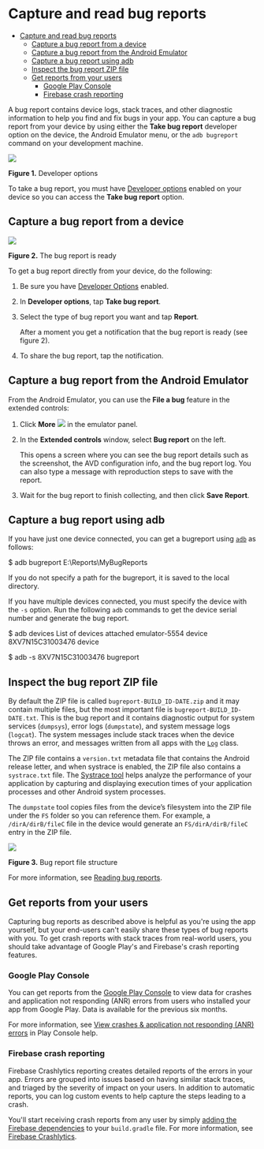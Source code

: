 # Capture and read bug reports

- [Capture and read bug reports](#capture-and-read-bug-reports)
  - [Capture a bug report from a device](#capture-a-bug-report-from-a-device)
  - [Capture a bug report from the Android Emulator](#capture-a-bug-report-from-the-android-emulator)
  - [Capture a bug report using adb](#capture-a-bug-report-using-adb)
  - [Inspect the bug report ZIP file](#inspect-the-bug-report-zip-file)
  - [Get reports from your users](#get-reports-from-your-users)
    - [Google Play Console](#google-play-console)
    - [Firebase crash reporting](#firebase-crash-reporting)

A bug report contains device logs, stack traces, and other diagnostic information to help you find and fix bugs in your app. You can capture a bug report from your device by using either the **Take bug report** developer option on the device, the Android Emulator menu, or the `adb bugreport` command on your development machine.

![](https://developer.android.com/studio/images/run/dev-options-pixel_2x_cropped.png)

**Figure 1.** Developer options

To take a bug report, you must have [Developer options](https://developer.android.com/studio/debug/dev-options) enabled on your device so you can access the **Take bug report** option.

## Capture a bug report from a device

![](https://developer.android.com/studio/images/run/dev-options-take-bug-report_2x.png)

**Figure 2.** The bug report is ready

To get a bug report directly from your device, do the following:

1.  Be sure you have [Developer Options](https://developer.android.com/studio/debug/dev-options) enabled.
2.  In **Developer options**, tap **Take bug report**.
3.  Select the type of bug report you want and tap **Report**.

    After a moment you get a notification that the bug report is ready (see figure 2).

4.  To share the bug report, tap the notification.

## Capture a bug report from the Android Emulator

From the Android Emulator, you can use the **File a bug** feature in the extended controls:

1.  Click **More** ![](https://developer.android.com/studio/images/buttons/emulator-extended-controls.png) in the emulator panel.
2.  In the **Extended controls** window, select **Bug report** on the left.

    This opens a screen where you can see the bug report details such as the screenshot, the AVD configuration info, and the bug report log. You can also type a message with reproduction steps to save with the report.

3.  Wait for the bug report to finish collecting, and then click **Save Report**.

## Capture a bug report using adb

If you have just one device connected, you can get a bugreport using [`adb`](https://developer.android.com/studio/command-line/adb) as follows:

$ adb bugreport E:\\Reports\\MyBugReports

If you do not specify a path for the bugreport, it is saved to the local directory.

If you have multiple devices connected, you must specify the device with the `-s` option. Run the following `adb` commands to get the device serial number and generate the bug report.

$ adb devices
List of devices attached
emulator\-5554      device
8XV7N15C31003476 device

$ adb \-s 8XV7N15C31003476 bugreport

## Inspect the bug report ZIP file

By default the ZIP file is called `bugreport-BUILD_ID-DATE.zip` and it may contain multiple files, but the most important file is `bugreport-BUILD_ID-DATE.txt`. This is the bug report and it contains diagnostic output for system services (`dumpsys`), error logs (`dumpstate`), and system message logs (`logcat`). The system messages include stack traces when the device throws an error, and messages written from all apps with the [`Log`](https://developer.android.com/reference/android/util/Log) class.

The ZIP file contains a `version.txt` metadata file that contains the Android release letter, and when systrace is enabled, the ZIP file also contains a `systrace.txt` file. The [Systrace tool](https://developer.android.com/topic/performance/tracing/command-line) helps analyze the performance of your application by capturing and displaying execution times of your application processes and other Android system processes.

The `dumpstate` tool copies files from the device’s filesystem into the ZIP file under the `FS` folder so you can reference them. For example, a `/dirA/dirB/fileC` file in the device would generate an `FS/dirA/dirB/fileC` entry in the ZIP file.

![](https://developer.android.com/studio/images/debug/capture-and-read-bug-report_2x.png)

**Figure 3.** Bug report file structure

For more information, see [Reading bug reports](https://source.android.com/source/read-bug-reports.html).

## Get reports from your users

Capturing bug reports as described above is helpful as you're using the app yourself, but your end\-users can't easily share these types of bug reports with you. To get crash reports with stack traces from real\-world users, you should take advantage of Google Play's and Firebase's crash reporting features.

### Google Play Console

You can get reports from the [Google Play Console](https://play.google.com/console/) to view data for crashes and application not responding (ANR) errors from users who installed your app from Google Play. Data is available for the previous six months.

For more information, see [View crashes & application not responding (ANR) errors](https://support.google.com/googleplay/android-developer/answer/6083203?hl=en&ref_topic=7071935) in Play Console help.

### Firebase crash reporting

Firebase Crashlytics reporting creates detailed reports of the errors in your app. Errors are grouped into issues based on having similar stack traces, and triaged by the severity of impact on your users. In addition to automatic reports, you can log custom events to help capture the steps leading to a crash.

You'll start receiving crash reports from any user by simply [adding the Firebase dependencies](https://firebase.google.com/docs/crashlytics/get-started?platform=android) to your `build.gradle` file. For more information, see [Firebase Crashlytics](https://firebase.google.com/docs/crashlytics/).
